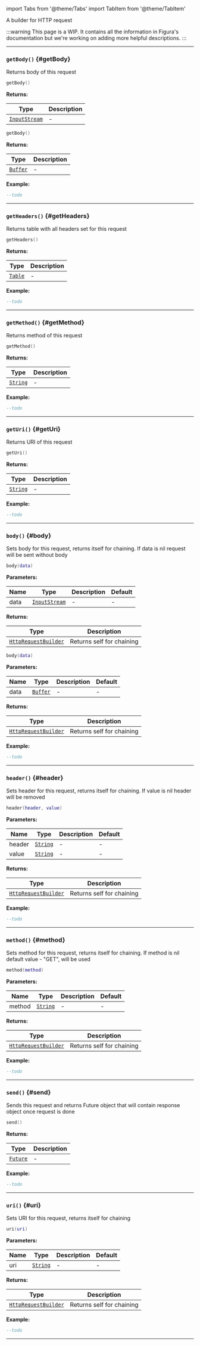 import Tabs from '@theme/Tabs'
import TabItem from '@theme/TabItem'

A builder for HTTP request

:::warning
This page is a WIP. It contains all the information in Figura's documentation but we're working on adding more helpful descriptions.
:::

---

### <code>getBody()</code> \{#getBody}

Returns body of this request

<Tabs>
<TabItem value="overload-1" label="Overload 1">

```lua
getBody()
```

**Returns:**

| Type                                                  | Description |
| ----------------------------------------------------- | ----------- |
| <code>[InputStream](/globals/Data/InputStream)</code> | -           |

</TabItem>
<TabItem value="overload-2" label="Overload 2">

```lua
getBody()
```

**Returns:**

| Type                                        | Description |
| ------------------------------------------- | ----------- |
| <code>[Buffer](/globals/Data/Buffer)</code> | -           |

</TabItem>
</Tabs>

**Example:**

```lua
--todo
```

---

### <code>getHeaders()</code> \{#getHeaders}

Returns table with all headers set for this request

```lua
getHeaders()
```

**Returns:**

| Type                                          | Description |
| --------------------------------------------- | ----------- |
| <code>[Table](/tutorials/types/Tables)</code> | -           |

**Example:**

```lua
--todo
```

---

### <code>getMethod()</code> \{#getMethod}

Returns method of this request

```lua
getMethod()
```

**Returns:**

| Type                                            | Description |
| ----------------------------------------------- | ----------- |
| <code>[String](/tutorials/types/Strings)</code> | -           |

**Example:**

```lua
--todo
```

---

### <code>getUri()</code> \{#getUri}

Returns URI of this request

```lua
getUri()
```

**Returns:**

| Type                                            | Description |
| ----------------------------------------------- | ----------- |
| <code>[String](/tutorials/types/Strings)</code> | -           |

**Example:**

```lua
--todo
```

---

### <code>body()</code> \{#body}

Sets body for this request, returns itself for chaining. If data is nil request will be sent without body

<Tabs>
<TabItem value="overload-1" label="Overload 1">

```lua
body(data)
```

**Parameters:**

| Name | Type                                                  | Description | Default |
| ---- | ----------------------------------------------------- | ----------- | ------- |
| data | <code>[InputStream](/globals/Data/InputStream)</code> | -           | -       |

**Returns:**

| Type                                                               | Description               |
| ------------------------------------------------------------------ | ------------------------- |
| <code>[HttpRequestBuilder](/globals/Net/HttpRequestBuilder)</code> | Returns self for chaining |

</TabItem>
<TabItem value="overload-2" label="Overload 2">

```lua
body(data)
```

**Parameters:**

| Name | Type                                        | Description | Default |
| ---- | ------------------------------------------- | ----------- | ------- |
| data | <code>[Buffer](/globals/Data/Buffer)</code> | -           | -       |

**Returns:**

| Type                                                               | Description               |
| ------------------------------------------------------------------ | ------------------------- |
| <code>[HttpRequestBuilder](/globals/Net/HttpRequestBuilder)</code> | Returns self for chaining |

</TabItem>
</Tabs>

**Example:**

```lua
--todo
```

---

### <code>header()</code> \{#header}

Sets header for this request, returns itself for chaining. If value is nil header will be removed

```lua
header(header, value)
```

**Parameters:**

| Name   | Type                                            | Description | Default |
| ------ | ----------------------------------------------- | ----------- | ------- |
| header | <code>[String](/tutorials/types/Strings)</code> | -           | -       |
| value  | <code>[String](/tutorials/types/Strings)</code> | -           | -       |

**Returns:**

| Type                                                               | Description               |
| ------------------------------------------------------------------ | ------------------------- |
| <code>[HttpRequestBuilder](/globals/Net/HttpRequestBuilder)</code> | Returns self for chaining |

**Example:**

```lua
--todo
```

---

### <code>method()</code> \{#method}

Sets method for this request, returns itself for chaining. If method is nil default value - "GET", will be used

```lua
method(method)
```

**Parameters:**

| Name   | Type                                            | Description | Default |
| ------ | ----------------------------------------------- | ----------- | ------- |
| method | <code>[String](/tutorials/types/Strings)</code> | -           | -       |

**Returns:**

| Type                                                               | Description               |
| ------------------------------------------------------------------ | ------------------------- |
| <code>[HttpRequestBuilder](/globals/Net/HttpRequestBuilder)</code> | Returns self for chaining |

**Example:**

```lua
--todo
```

---

### <code>send()</code> \{#send}

Sends this request and returns Future object that will contain response object once request is done

```lua
send()
```

**Returns:**

| Type                                        | Description |
| ------------------------------------------- | ----------- |
| <code>[Future](/globals/Data/Future)</code> | -           |

**Example:**

```lua
--todo
```

---

### <code>uri()</code> \{#uri}

Sets URI for this request, returns itself for chaining

```lua
uri(uri)
```

**Parameters:**

| Name | Type                                            | Description | Default |
| ---- | ----------------------------------------------- | ----------- | ------- |
| uri  | <code>[String](/tutorials/types/Strings)</code> | -           | -       |

**Returns:**

| Type                                                               | Description               |
| ------------------------------------------------------------------ | ------------------------- |
| <code>[HttpRequestBuilder](/globals/Net/HttpRequestBuilder)</code> | Returns self for chaining |

**Example:**

```lua
--todo
```

---
